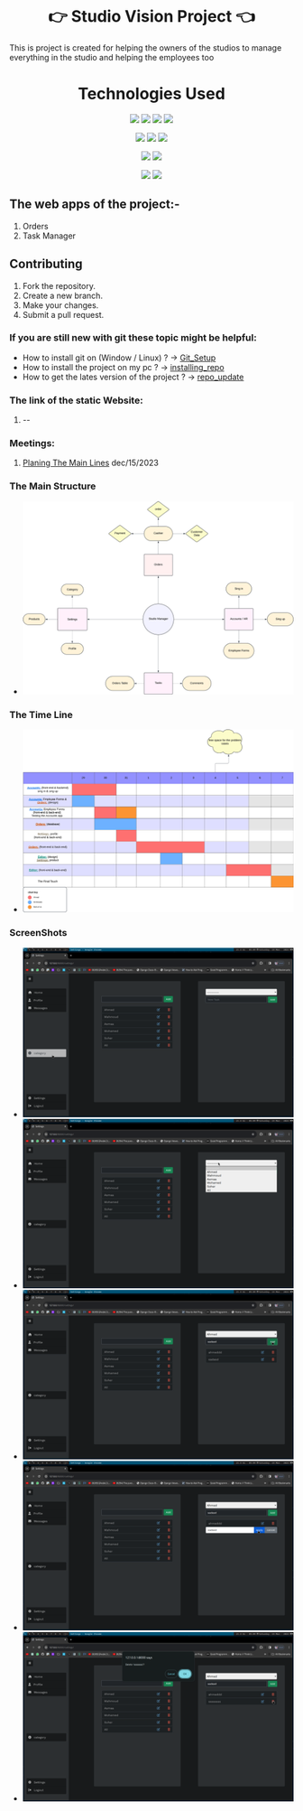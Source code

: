 <h1 align="center">👉 Studio Vision Project 👈</h1>
This is project is created for helping the owners of the studios to manage everything in the studio and helping the employees too

<h1 align="center"> Technologies Used </h1>
<p align="center">
  <img src="https://img.shields.io/badge/Language-Html-%23e34f26">
  <img src="https://img.shields.io/badge/Language-Css-%23002561">
  <img src="https://img.shields.io/badge/Language-JavaScript-yellow">
  <img src="https://img.shields.io/badge/Language-Python-%234584b6">
</p>

<p align="center">
  <img src="https://img.shields.io/badge/framework-Bootstrap-%23563d7c">
  <img src="https://img.shields.io/badge/framework-Django-%23092e20">
  <img src="https://img.shields.io/badge/framework-HTMX-%23e34f26">
</p>

<p align="center">
  <img src="https://img.shields.io/badge/Database-Mysql-%2300758f">
  <img src="https://img.shields.io/badge/Database-Postgresql-%23336791">
</p>

<p align="center">
  <img src="https://img.shields.io/badge/Tools-Git-%23c9510c">
  <img src="https://img.shields.io/badge/Tools-VS%20Code-%2314acf2">
</p>

## The web apps of the project:-
1. Orders
2. Task Manager

## Contributing
1. Fork the repository.
2. Create a new branch.
3. Make your changes.
4. Submit a pull request.

### If you are still new with git these topic might be helpful:
- How to install git on (Window / Linux) ? 
    -> [Git_Setup](needs/Git_setup.md)
- How to install the project on my pc ?
    -> [installing_repo](needs/installing-repo.md)
- How to get the lates version of the project ?
    -> [repo_update](needs/repo-update.md)

### The link of the static Website:
1. --
### Meetings:
1. [Planing The Main Lines](Meetings/13-Mar.md) dec/15/2023

### The Main Structure 
- ![ScreenShot](./images/28-Mar/main_structure.png)

### The Time Line
- ![ScreenShot](./images/28-Mar/time_line.png)


### ScreenShots
- ![ScreenShot](./images/23-Mar/screen_01.png)
- ![ScreenShot](./images/23-Mar/screen_02.png)
- ![ScreenShot](./images/23-Mar/screen_03.png)
- ![ScreenShot](./images/23-Mar/screen_04.png)
- ![ScreenShot](./images/23-Mar/screen_05.png)
